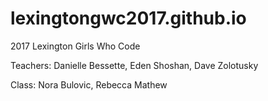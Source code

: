 # lexingtongwc2017.github.io
2017 Lexington Girls Who Code

Teachers: Danielle Bessette, Eden Shoshan, Dave Zolotusky

Class: Nora Bulovic, Rebecca Mathew

